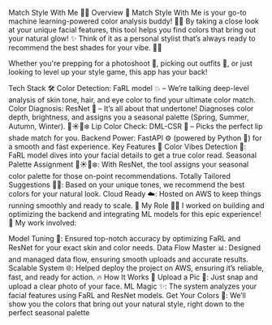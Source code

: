 


Match Style With Me 🎨✨
Overview 🌈
Match Style With Me is your go-to machine learning-powered color analysis buddy! 💁‍♀️ By taking a close look at your unique facial features, this tool helps you find colors that bring out your natural glow! ✨ Think of it as a personal stylist that’s always ready to recommend the best shades for your vibe. 🎨💅

Whether you're prepping for a photoshoot 📸, picking out outfits 👗, or just looking to level up your style game, this app has your back!

Tech Stack 🛠️
Color Detection: FaRL model 💥 – We’re talking deep-level analysis of skin tone, hair, and eye color to find your ultimate color match.
Color Diagnosis: ResNet 🤖 – It’s all about that undertone! Diagnoses color depth, brightness, and assigns you a seasonal palette (Spring, Summer, Autumn, Winter). 🌸☀️🍂❄️
Lip Color Check: DML-CSR 💋 – Picks the perfect lip shade match for you.
Backend Power: FastAPI ⚙️ (powered by Python 🐍) for a smooth and fast experience.
Key Features 🌟
Color Vibes Detection 🎨: FaRL model dives into your facial details to get a true color read.
Seasonal Palette Assignment 🌸☀️🍂❄️: With ResNet, the tool assigns your seasonal color palette for those on-point recommendations.
Totally Tailored Suggestions 👗👖: Based on your unique tones, we recommend the best colors for your natural look.
Cloud Ready ☁️: Hosted on AWS to keep things running smoothly and ready to scale. 🚀
My Role 👩‍💻
I worked on building and optimizing the backend and integrating ML models for this epic experience! 💪 My work involved:

Model Tuning 🎯: Ensured top-notch accuracy by optimizing FaRL and ResNet for your exact skin and color needs.
Data Flow Master 📊: Designed and managed data flow, ensuring smooth uploads and accurate results.
Scalable System 🌐: Helped deploy the project on AWS, ensuring it’s reliable, fast, and ready for action. 🔥
How It Works 🚀
Upload a Pic 📸: Just snap and upload a clear photo of your face.
ML Magic ✨: The system analyzes your facial features using FaRL and ResNet models.
Get Your Colors 🌈: We’ll show you the colors that bring out your natural style, right down to the perfect seasonal palette

